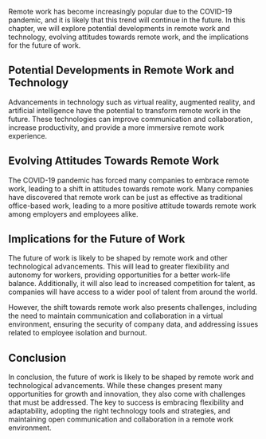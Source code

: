 
Remote work has become increasingly popular due to the COVID-19 pandemic, and it is likely that this trend will continue in the future. In this chapter, we will explore potential developments in remote work and technology, evolving attitudes towards remote work, and the implications for the future of work.

Potential Developments in Remote Work and Technology
----------------------------------------------------

Advancements in technology such as virtual reality, augmented reality, and artificial intelligence have the potential to transform remote work in the future. These technologies can improve communication and collaboration, increase productivity, and provide a more immersive remote work experience.

Evolving Attitudes Towards Remote Work
--------------------------------------

The COVID-19 pandemic has forced many companies to embrace remote work, leading to a shift in attitudes towards remote work. Many companies have discovered that remote work can be just as effective as traditional office-based work, leading to a more positive attitude towards remote work among employers and employees alike.

Implications for the Future of Work
-----------------------------------

The future of work is likely to be shaped by remote work and other technological advancements. This will lead to greater flexibility and autonomy for workers, providing opportunities for a better work-life balance. Additionally, it will also lead to increased competition for talent, as companies will have access to a wider pool of talent from around the world.

However, the shift towards remote work also presents challenges, including the need to maintain communication and collaboration in a virtual environment, ensuring the security of company data, and addressing issues related to employee isolation and burnout.

Conclusion
----------

In conclusion, the future of work is likely to be shaped by remote work and technological advancements. While these changes present many opportunities for growth and innovation, they also come with challenges that must be addressed. The key to success is embracing flexibility and adaptability, adopting the right technology tools and strategies, and maintaining open communication and collaboration in a remote work environment.
